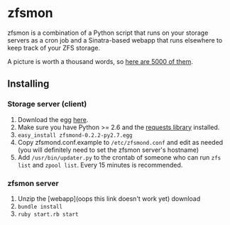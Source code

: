 # zfsmon #
zfsmon is a combination of a Python script that runs on your storage servers as a cron job 
and a Sinatra-based webapp that runs elsewhere to keep track of your ZFS storage.

A picture is worth a thousand words, so [here are 5000 of them](http://imgur.com/a/4JP1g).

## Installing ##
### Storage server (client) ###
1. Download the egg [here](https://github.com/downloads/CRBS/zfsmon/zfsmond-0.2.2-py2.7.egg).
2. Make sure you have Python >= 2.6 and the [requests library](http://docs.python-requests.org/en/latest/index.html) installed.
3. ```easy_install zfsmond-0.2.2-py2.7.egg```
4. Copy zfsmond.conf.example to ```/etc/zfsmond.conf``` and edit as needed (you will definitely need to set the zfsmon server's hostname)
5. Add ```/usr/bin/updater.py``` to the crontab of someone who can run ```zfs list``` and ```zpool list```.
   Every 15 minutes is recommended.

### zfsmon server ###
1. Unzip the [webapp](oops this link doesn't work yet) download
2. ```bundle install```
3. ```ruby start.rb start```